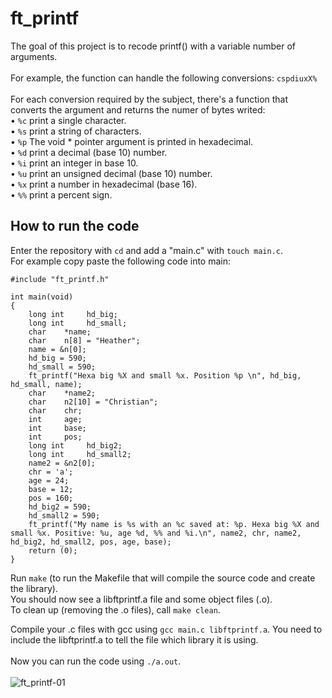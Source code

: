 # ft_printf
The goal of this project is to recode printf() with a variable number of arguments.<br> <br>
For example, the function can handle the following conversions: ```cspdiuxX%``` <br> <br>
For each conversion required by the subject, there's a function that converts the argument and returns the numer of bytes writed: <br>
• ```%c``` print a single character.<br>
• ```%s``` print a string of characters.<br>
• ```%p``` The void * pointer argument is printed in hexadecimal.<br>
• ```%d``` print a decimal (base 10) number.<br>
• ```%i``` print an integer in base 10.<br>
• ```%u``` print an unsigned decimal (base 10) number.<br>
• ```%x``` print a number in hexadecimal (base 16).<br>
• ```%%``` print a percent sign.<br>

## How to run the code
Enter the repository with ``` cd ``` and add a "main.c" with ``` touch main.c ```. <br>
For example copy paste the following code into main:
```
#include "ft_printf.h"

int	main(void)
{
    long int     hd_big;
    long int     hd_small;
    char	*name;
	char	n[8] = "Heather";
    name = &n[0];
    hd_big = 590;
    hd_small = 590;
	ft_printf("Hexa big %X and small %x. Position %p \n", hd_big, hd_small, name);
    char	*name2;
	char	n2[10] = "Christian";
	char	chr;
	int		age;
    int     base;
    int     pos;
    long int     hd_big2;
    long int     hd_small2;
	name2 = &n2[0];
	chr = 'a';
	age = 24;
    base = 12;
    pos = 160;
    hd_big2 = 590;
    hd_small2 = 590;
	ft_printf("My name is %s with an %c saved at: %p. Hexa big %X and small %x. Positive: %u, age %d, %% and %i.\n", name2, chr, name2, hd_big2, hd_small2, pos, age, base);  
	return (0);
}
```
Run ```make``` (to run the Makefile that will compile the source code and create the library). <br>
You should now see a libftprintf.a file and some object files (.o). <br>
To clean up (removing the .o files), call ```make clean```. <br>

Compile your .c files with gcc using ```gcc main.c libftprintf.a```.
You need to include the libftprintf.a to tell the file which library it is using.<br> <br>
Now you can run the code using ```./a.out```. <br> <br>
![ft_printf-01](https://github.com/RanniSch/ft_printf/assets/104382315/30190c94-434c-4c8e-a467-028b73b9d411)


